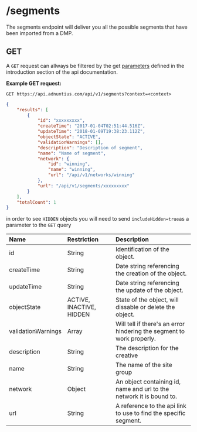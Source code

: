 # /segments

The segments endpoint will deliver you all the possible segments that have been imported from a DMP.

## GET

A `GET` request can allways be filtered by the get [parameters](http://docs.adnuntius.com/api/api-requests) defined in the introduction section of the api documentation.

**Example GET request:**

```http
GET https://api.adnuntius.com/api/v1/segments?context=<context>
```
```json
{
    "results": [
        {
            "id": "xxxxxxxxx",
            "createTime": "2017-01-04T02:51:44.516Z",
            "updateTime": "2018-01-09T19:38:23.112Z",
            "objectState": "ACTIVE",
            "validationWarnings": [],
            "description": "Description of segment",
            "name": "Name of segment",
            "network": {
                "id": "winning",
                "name": "winning",
                "url": "/api/v1/networks/winning"
            },
            "url": "/api/v1/segments/xxxxxxxxx"
        }
    ],
    "totalCount": 1
}
```

in order to see `HIDDEN` objects you will need to send `includeHidden=true`as a parameter to the `GET` query

| Name | Restriction | Description |
| :--- | :--- | :--- |
| id | String | Identification of the object. |
| createTime | String | Date string referencing the creation of the object. |
| updateTime | String | Date string referencing the update of the object. |
| objectState | ACTIVE, INACTIVE, HIDDEN | State of the object, will dissable or delete the object. |
| validationWarnings | Array | Will tell if there's an error hindering the segment to work properly. |
| description | String | The description for the creative |
| name | String | The name of the site group |
| network | Object | An object containing id, name and url to the network it is bound to. |
| url | String | A reference to the api link to use to find the specific segment. |

